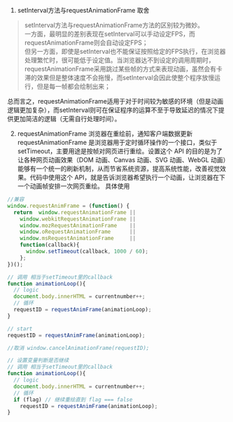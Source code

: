 1. setInterval方法与requestAnimationFrame 取舍
> setInterval方法与requestAnimationFrame方法的区别较为微妙。  
一方面，最明显的差别表现在setInterval可以手动设定FPS，而requestAnimationFrame则会自动设定FPS；  
但另一方面，即使是setInterval也不能保证按照给定的FPS执行，在浏览器处理繁忙时，很可能低于设定值。当浏览器达不到设定的调用周期时，requestAnimationFrame采用跳过某些帧的方式来表现动画，虽然会有卡滞的效果但是整体速度不会拖慢，而setInterval会因此使整个程序放慢运行，但是每一帧都会绘制出来；  

总而言之，requestAnimationFrame适用于对于时间较为敏感的环境（但是动画逻辑更加复杂），而setInterval则可在保证程序的运算不至于导致延迟的情况下提供更加简洁的逻辑（无需自行处理时间）。  

2. requestAnimationFrame  浏览器在重绘前，通知客户端数据更新 requestAnimationFrame 是浏览器用于定时循环操作的一个接口，类似于 setTimeout，主要用途是按帧对网页进行重绘。设置这个 API 的目的是为了让各种网页动画效果（DOM 动画、Canvas 动画、SVG 动画、WebGL 动画）能够有一个统一的刷新机制，从而节省系统资源，提高系统性能，改善视觉效果。代码中使用这个 API，就是告诉浏览器希望执行一个动画，让浏览器在下一个动画帧安排一次网页重绘。
具体使用
```js
//兼容 
window.requestAnimFrame = (function() {  
  return  window.requestAnimationFrame ||   
    window.webkitRequestAnimationFrame ||   
    window.mozRequestAnimationFrame    ||   
    window.oRequestAnimationFrame      ||   
    window.msRequestAnimationFrame     ||   
    function(callback){  
      window.setTimeout(callback, 1000 / 60);  
    }; 
})();  

// 调用 相当于setTimeout里的callback
function animationLoop(){   
  // logic  
  document.body.innerHTML = currentnumber++; 
  // 循环
  requestID = requestAnimFrame(animationLoop);
}  

// start
requestID = requestAnimFrame(animationLoop);

//取消 window.cancelAnimationFrame(requestID);

// 设置变量判断是否继续 
// 调用 相当于setTimeout里的callback
function animationLoop(){   
  // logic  
  document.body.innerHTML = currentnumber++; 
  // 循环
  if (flag) // 继续重绘直到 flag === false
    requestID = requestAnimFrame(animationLoop);
} 
```
